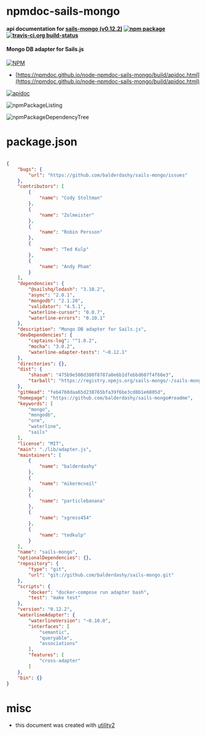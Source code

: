 # npmdoc-sails-mongo

#### api documentation for  [sails-mongo (v0.12.2)](https://github.com/balderdashy/sails-mongo#readme)  [![npm package](https://img.shields.io/npm/v/npmdoc-sails-mongo.svg?style=flat-square)](https://www.npmjs.org/package/npmdoc-sails-mongo) [![travis-ci.org build-status](https://api.travis-ci.org/npmdoc/node-npmdoc-sails-mongo.svg)](https://travis-ci.org/npmdoc/node-npmdoc-sails-mongo)

#### Mongo DB adapter for Sails.js

[![NPM](https://nodei.co/npm/sails-mongo.png?downloads=true&downloadRank=true&stars=true)](https://www.npmjs.com/package/sails-mongo)

- [https://npmdoc.github.io/node-npmdoc-sails-mongo/build/apidoc.html](https://npmdoc.github.io/node-npmdoc-sails-mongo/build/apidoc.html)

[![apidoc](https://npmdoc.github.io/node-npmdoc-sails-mongo/build/screenCapture.buildCi.browser.%252Ftmp%252Fbuild%252Fapidoc.html.png)](https://npmdoc.github.io/node-npmdoc-sails-mongo/build/apidoc.html)

![npmPackageListing](https://npmdoc.github.io/node-npmdoc-sails-mongo/build/screenCapture.npmPackageListing.svg)

![npmPackageDependencyTree](https://npmdoc.github.io/node-npmdoc-sails-mongo/build/screenCapture.npmPackageDependencyTree.svg)



# package.json

```json

{
    "bugs": {
        "url": "https://github.com/balderdashy/sails-mongo/issues"
    },
    "contributors": [
        {
            "name": "Cody Stoltman"
        },
        {
            "name": "Zolmeister"
        },
        {
            "name": "Robin Persson"
        },
        {
            "name": "Ted Kulp"
        },
        {
            "name": "Andy Pham"
        }
    ],
    "dependencies": {
        "@sailshq/lodash": "3.10.2",
        "async": "2.0.1",
        "mongodb": "2.1.20",
        "validator": "4.5.1",
        "waterline-cursor": "0.0.7",
        "waterline-errors": "0.10.1"
    },
    "description": "Mongo DB adapter for Sails.js",
    "devDependencies": {
        "captains-log": "^1.0.2",
        "mocha": "3.0.2",
        "waterline-adapter-tests": "~0.12.1"
    },
    "directories": {},
    "dist": {
        "shasum": "475b9e508d380f8787a0e6b1dfebbd607f4f66e3",
        "tarball": "https://registry.npmjs.org/sails-mongo/-/sails-mongo-0.12.2.tgz"
    },
    "gitHead": "feb4760daa65d238765bfa39f6be3cd8b1e6805d",
    "homepage": "https://github.com/balderdashy/sails-mongo#readme",
    "keywords": [
        "mongo",
        "mongodb",
        "orm",
        "waterline",
        "sails"
    ],
    "license": "MIT",
    "main": "./lib/adapter.js",
    "maintainers": [
        {
            "name": "balderdashy"
        },
        {
            "name": "mikermcneil"
        },
        {
            "name": "particlebanana"
        },
        {
            "name": "sgress454"
        },
        {
            "name": "tedkulp"
        }
    ],
    "name": "sails-mongo",
    "optionalDependencies": {},
    "repository": {
        "type": "git",
        "url": "git://github.com/balderdashy/sails-mongo.git"
    },
    "scripts": {
        "docker": "docker-compose run adapter bash",
        "test": "make test"
    },
    "version": "0.12.2",
    "waterlineAdapter": {
        "waterlineVersion": "~0.10.0",
        "interfaces": [
            "semantic",
            "queryable",
            "associations"
        ],
        "features": [
            "cross-adapter"
        ]
    },
    "bin": {}
}
```



# misc
- this document was created with [utility2](https://github.com/kaizhu256/node-utility2)
